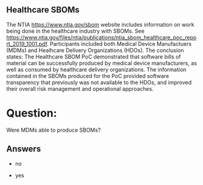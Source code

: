 ## Healthcare SBOMs
The NTIA https://www.ntia.gov/sbom website
includes information
on work being done in the
healthcare industry with SBOMs.
See https://www.ntia.gov/files/ntia/publications/ntia_sbom_healthcare_poc_report_2019_1001.pdf.
Participants included both
Medical Device Manufactuers (MDMs) and
Healhcare Delivery Organizations (HDOs).
The conclusion states:
The Healthcare SBOM PoC demonstrated that
software bills of material
can be successfully produced
by medical device manufacturers,
as well as consumed by
healthcare delivery organizations.
The information contained in the SBOMs
produced for the PoC provided
software transparency that
previously was not available to the HDOs,
and improved their overall
risk management and operational approaches.

# Question:
Were MDMs able to produce SBOMs?

## Answers
- no
* yes
